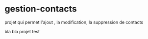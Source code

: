 
# gestion-contacts


projet qui permet l'ajout , la modification, la suppression de contacts

bla bla
projet test
